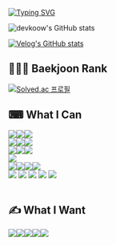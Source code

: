 [![Typing SVG](https://readme-typing-svg.demolab.com?font=Alkatra&weight=600&pause=1000&color=F7D434&center=false&vCenter=true&random=false&width=435&lines=windowook's+github)](https://git.io/typing-svg)

![devkoow's GitHub stats](https://github-readme-stats.vercel.app/api?username=window-ook&show_icons=true&theme=radical)

[![Velog's GitHub stats](https://velog-readme-stats.vercel.app/api?name=devkoow)](https://github.com/eungyeole/velog-readme-stats)

<!-- 깃허브 hits -->
<!-- [![Hits](https://hits.seeyoufarm.com/api/count/incr/badge.svg?url=https%3A%2F%2Fgithub.com%2Fgjbae1212%2Fhit-counter&count_bg=%23387BF1&title_bg=%23F1C224&icon=&icon_color=%23000000&title=GitHub+Hits%21&edge_flat=false)](https://hits.seeyoufarm.com) -->

## 👨🏻‍💻 Baekjoon Rank

[![Solved.ac 프로필](http://mazassumnida.wtf/api/generate_badge?boj=devkoow)](https://solved.ac/devkoow)

## ⌨ What I Can

<!-- "https://img.shields.io/badge/[보여줄 이름]-[폰트 컬러]?style=[뱃지 스타일]&logo=[스택의 아이콘]&logoColor=[로고컬러]" -->

<!-- Frontend -->
<div style='display:flex; align-items:center'>
    <img src="https://img.shields.io/badge/Next.js-000000?style=flat-square&logo=Next.js&logoColor=white"> 
    <img src="https://img.shields.io/badge/React.js-61DAFB?style=flat-square&logo=React&logoColor=black">
    <img src="https://img.shields.io/badge/TypeScript-3178C6?style=flat-square&logo=typescript&logoColor=white">
</div>

<!-- Library -->
<div style='display:flex; align-items:center'>
    <img src="https://img.shields.io/badge/Redux Toolkit-764ABC?style=flat-square&logo=redux&logoColor=white">
    <img src="https://img.shields.io/badge/Recoil-3578E5?style=flat-square&logo=recoil&logoColor=white">
    <img src="https://img.shields.io/badge/React Query-FF4154?style=flat-square&logo=reactquery&logoColor=white">
</div>

<!-- UI -->
<div style='display:flex; align-items:center'>
    <img src="https://img.shields.io/badge/tailwindcss-06B6D4?style=flat-square&logo=tailwindcss&logoColor=white">
    <img src="https://img.shields.io/badge/MUI-007FFF?style=flat-square&logo=mui&logoColor=white">
    <img src="https://img.shields.io/badge/highcharts-405473?style=flat-square&logo=&logoColor=#5A29E4">
</div>

<!-- 데이터베이스 (수파베이스, 파이어베이스) -->
<div>
    <img src="https://img.shields.io/badge/Supabase-3FCF8E?style=flat-square&logo=mongodb&logoColor=white">
</div>

<!-- 배포 -->
<div style='display:flex; align-items:center'>
    <img src="https://img.shields.io/badge/Docker-2496ED?style=flat-square&logo=docker&logoColor=white">
    <img src="https://img.shields.io/badge/EC2-FF9900?style=flat-square&logo=amazonec2&logoColor=black">
    <img src="https://img.shields.io/badge/Netlify-00C7B7?style=flat-square&logo=netlify&logoColor=white">
    <img src="https://img.shields.io/badge/Vercel-000000?style=flat-square&logo=vercel&logoColor=white">
</div>

<!-- Etc. -->
<div>
    <img src="https://img.shields.io/badge/Notion-000000?style=flat-square&logo=Notion&logoColor=white">
    <img src="https://img.shields.io/badge/VSC-007ACC?style=flat-square&logo=visualstudiocode&logoColor=white">
    <img src="https://img.shields.io/badge/Figma-F24E1E?style=flat-square&logo=figma&logoColor=white">
    <img src="https://img.shields.io/badge/Obsidian-7C3AED?style=flat-square&logo=obsidian&logoColor=white">
    <img src="https://img.shields.io/badge/Postman-FF6C37?style=flat-square&logo=postman&logoColor=white">
</div>
<br/>

## ✍ What I Want

<div style='display:flex; align-items:center'>
     <img src="https://img.shields.io/badge/Lambda-FF9900?style=flat-square&logo=awslambda&logoColor=white">
     <img src="https://img.shields.io/badge/API Gateway-FF4F8B?style=flat-square&logo=amazonapigateway&logoColor=white">
     <img src="https://img.shields.io/badge/Cloudfront-1d1f24?style=flat-square&logo=amazon&logoColor=white"> 
     <img src="https://img.shields.io/badge/AWS S3-569A31?style=flat-square&logo=amazons3&logoColor=white">
    <img src="https://img.shields.io/badge/GitHub Actions-181717?style=flat-square&logo=github&logoColor=white">
</div>
<br/>
